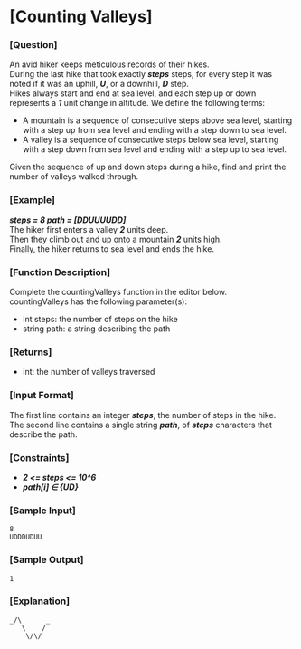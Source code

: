 # [Counting Valleys]

### [Question]
An avid hiker keeps meticulous records of their hikes.  
During the last hike that took exactly ***steps*** steps, for every step it was noted if it was an uphill, ***U***, or a downhill, ***D*** step.  
Hikes always start and end at sea level, and each step up or down represents a ***1*** unit change in altitude. We define the following terms:
* A mountain is a sequence of consecutive steps above sea level, starting with a step up from sea level and ending with a step down to sea level.
* A valley is a sequence of consecutive steps below sea level, starting with a step down from sea level and ending with a step up to sea level.

Given the sequence of up and down steps during a hike, find and print the number of valleys walked through.

### [Example]
***steps = 8 path = [DDUUUUDD]***  
The hiker first enters a valley ***2*** units deep.  
Then they climb out and up onto a mountain ***2*** units high.  
Finally, the hiker returns to sea level and ends the hike.

### [Function Description]
Complete the countingValleys function in the editor below.  
countingValleys has the following parameter(s):
* int steps: the number of steps on the hike
* string path: a string describing the path

### [Returns]
* int: the number of valleys traversed

### [Input Format]
The first line contains an integer ***steps***, the number of steps in the hike.  
The second line contains a single string ***path***, of ***steps*** characters that describe the path.

### [Constraints]
* ***2 <= steps <= 10^6***
* ***path[i] ∈ {UD}***

### [Sample Input]
~~~
8
UDDDUDUU
~~~

### [Sample Output]
~~~
1
~~~

### [Explanation]
~~~
_/\      _
   \    /
    \/\/
~~~
